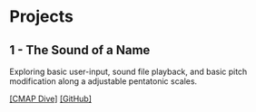 
# Projects

## 1 - The Sound of a Name
Exploring basic user-input, sound file playback, and basic pitch modification along a adjustable pentatonic scales.

[\[CMAP Dive\]](https://drive.google.com/drive/folders/1FPJtIPLgoo9iT-wMenk-7goKUH_3WTcM) [\[GitHub\]](https://github.com/JaredApillanes/CS190/tree/main/projects/1/)

